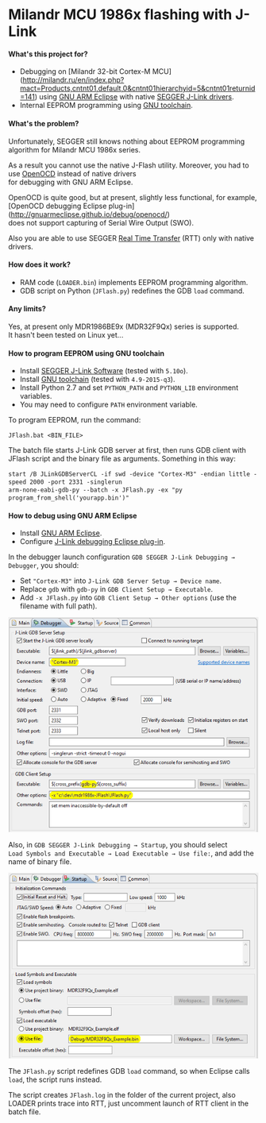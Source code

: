 # Milandr MCU 1986x flashing with J-Link

#### What's this project for?

- Debugging on [Milandr 32-bit Cortex-М MCU]
(http://milandr.ru/en/index.php?mact=Products,cntnt01,default,0&cntnt01hierarchyid=5&cntnt01returnid=141)
using [GNU ARM Eclipse](http://gnuarmeclipse.github.io/)
with native [SEGGER J-Link drivers](https://www.segger.com/jlink-software.html).
- Internal EEPROM programming using [GNU toolchain](https://launchpad.net/gcc-arm-embedded).

#### What's the problem?

Unfortunately, SEGGER still knows nothing about EEPROM programming algorithm for Milandr MCU 1986x series.

As a result you cannot use the native J-Flash utility. Moreover, you had to use [OpenOCD](http://openocd.org/)
instead of native drivers<br>
for debugging with GNU ARM Eclipse.

OpenOCD is quite good, but at present, slightly less functional, for example, [OpenOCD debugging Eclipse plug-in]
(http://gnuarmeclipse.github.io/debug/openocd/)<br>
does not support capturing of Serial Wire Output (SWO).

Also you are able to use SEGGER [Real Time Transfer](https://www.segger.com/jlink-rtt.html) (RTT)
only with native drivers.

#### How does it work?

- RAM code (`LOADER.bin`) implements EEPROM programming algorithm.
- GDB script on Python (`JFlash.py`) redefines the GDB `load` command.

#### Any limits?

Yes, at present only MDR1986BE9x (MDR32F9Qx) series is supported.<br>
It hasn't been tested on Linux yet...

#### How to program EEPROM using GNU toolchain

- Install [SEGGER J-Link Software](https://www.segger.com/jlink-software.html) (tested with `5.10o`).
- Install [GNU toolchain](https://launchpad.net/gcc-arm-embedded) (tested with `4.9-2015-q3`).
- Install Python 2.7 and set `PYTHON_PATH` and `PYTHON_LIB` environment variables.
- You may need to configure `PATH` environment variable.

To program EEPROM, run the command:
```
JFlash.bat <BIN_FILE>
```
The batch file starts J-Link GDB server at first, then runs GDB client with JFlash script
and the binary file as arguments. Something in this way:
```
start /B JLinkGDBServerCL -if swd -device "Cortex-M3" -endian little -speed 2000 -port 2331 -singlerun
arm-none-eabi-gdb-py --batch -x JFlash.py -ex "py program_from_shell('yourapp.bin')"
```

#### How to debug using GNU ARM Eclipse

- Install [GNU ARM Eclipse](http://gnuarmeclipse.github.io/install/).
- Configure [J-Link debugging Eclipse plug-in](http://gnuarmeclipse.github.io/debug/jlink/).

In the debugger launch configuration `GDB SEGGER J-Link Debugging → Debugger`, you should:
- Set `"Cortex-M3"` into `J-Link GDB Server Setup → Device name`.
- Replace `gdb` with `gdb-py` in `GDB Client Setup → Executable`.
- Add `-x JFlash.py` into `GDB Client Setup → Other options` (use the filename with full path).

![screenshot](doc/pic/README_01.png)

Also, in `GDB SEGGER J-Link Debugging → Startup`, you should select<br>
`Load Symbols and Executable → Load Executable → Use file:`, and add the name of binary file.

![screenshot](doc/pic/README_02.png)

The `JFlash.py` script redefines GDB `load` command, so when Eclipse calls `load`, the script runs instead.

The script creates `JFlash.log` in the folder of the current project, also LOADER prints trace into RTT,
just uncomment launch of RTT client in the batch file.
